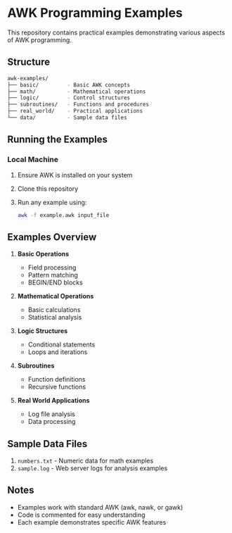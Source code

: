 
# AWK Programming Examples

This repository contains practical examples demonstrating various aspects of AWK programming.

## Structure

```bash
awk-examples/
├── basic/         - Basic AWK concepts
├── math/          - Mathematical operations
├── logic/         - Control structures
├── subroutines/   - Functions and procedures
├── real_world/    - Practical applications
└── data/          - Sample data files
```

## Running the Examples

### Local Machine

1. Ensure AWK is installed on your system
2. Clone this repository
3. Run any example using:

   ```bash
   awk -f example.awk input_file
   ```

## Examples Overview

1. **Basic Operations**
   - Field processing
   - Pattern matching
   - BEGIN/END blocks

2. **Mathematical Operations**
   - Basic calculations
   - Statistical analysis

3. **Logic Structures**
   - Conditional statements
   - Loops and iterations

4. **Subroutines**
   - Function definitions
   - Recursive functions

5. **Real World Applications**
   - Log file analysis
   - Data processing

## Sample Data Files

1. `numbers.txt` - Numeric data for math examples
2. `sample.log` - Web server logs for analysis examples

## Notes

- Examples work with standard AWK (awk, nawk, or gawk)
- Code is commented for easy understanding
- Each example demonstrates specific AWK features
